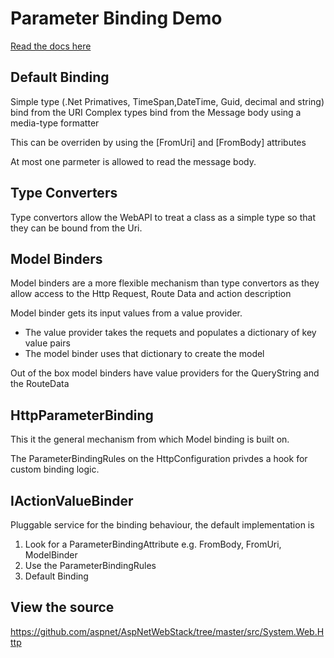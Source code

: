 # Parameter Binding Demo

[Read the docs here](https://docs.microsoft.com/en-us/aspnet/web-api/overview/formats-and-model-binding/parameter-binding-in-aspnet-web-api#value-providers)


## Default Binding

Simple type (.Net Primatives, TimeSpan,DateTime, Guid, decimal and string) bind from the URI
Complex types bind from the Message body using a media-type formatter

This can be overriden by using the [FromUri] and [FromBody] attributes

At most one parmeter is allowed to read the message body.

## Type Converters

Type convertors allow the WebAPI to treat a class as a simple type so that they can be bound from the Uri.

## Model Binders

Model binders are a more flexible mechanism than type convertors as they allow access to the Http Request, Route Data and action description

Model binder gets its input values from a value provider.

- The value provider takes the requets and populates a dictionary of key value pairs
- The model binder uses that dictionary to create the model

Out of the box model binders have value providers for the QueryString and the RouteData

## HttpParameterBinding

This it the general mechanism from which Model binding is built on. 

The ParameterBindingRules on the HttpConfiguration privdes a hook for custom binding logic.

## IActionValueBinder

Pluggable service for the binding behaviour, the default implementation is

1. Look for a ParameterBindingAttribute e.g. FromBody, FromUri, ModelBinder 
2. Use the ParameterBindingRules
3. Default Binding

## View the source 

https://github.com/aspnet/AspNetWebStack/tree/master/src/System.Web.Http







